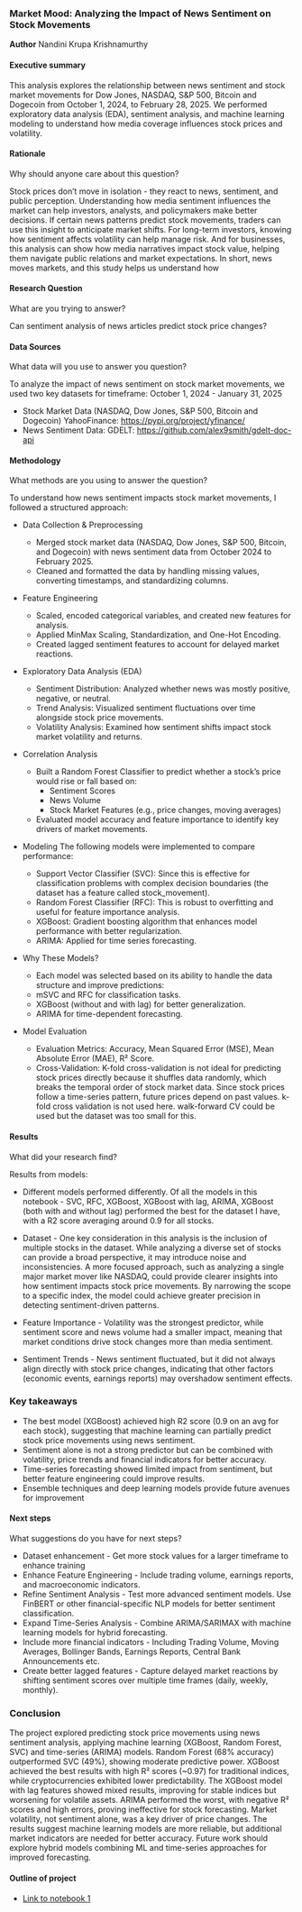 ### Market Mood: Analyzing the Impact of News Sentiment on Stock Movements

**Author**
Nandini Krupa Krishnamurthy

#### Executive summary
This analysis explores the relationship between news sentiment and stock market movements for Dow Jones, NASDAQ, S&P 500, Bitcoin and Dogecoin from October 1, 2024, to February 28, 2025. We performed exploratory data analysis (EDA), sentiment analysis, and machine learning modeling to understand how media coverage influences stock prices and volatility.

#### Rationale
Why should anyone care about this question?

Stock prices don’t move in isolation - they react to news, sentiment, and public perception. Understanding how media sentiment influences the market can help investors, analysts, and policymakers make better decisions. If certain news patterns predict stock movements, traders can use this insight to anticipate market shifts.
For long-term investors, knowing how sentiment affects volatility can help manage risk. And for businesses, this analysis can show how media narratives impact stock value, helping them navigate public relations and market expectations.
In short, news moves markets, and this study helps us understand how

#### Research Question
What are you trying to answer?

Can sentiment analysis of news articles predict stock price changes?

#### Data Sources
What data will you use to answer you question?

To analyze the impact of news sentiment on stock market movements, we used two key datasets for timeframe: October 1, 2024 - January 31, 2025
- Stock Market Data (NASDAQ, Dow Jones, S&P 500, Bitcoin and Dogecoin) YahooFinance: https://pypi.org/project/yfinance/
- News Sentiment Data: GDELT: https://github.com/alex9smith/gdelt-doc-api

#### Methodology
What methods are you using to answer the question?

To understand how news sentiment impacts stock market movements, I followed a structured approach:
- Data Collection & Preprocessing
  - Merged stock market data (NASDAQ, Dow Jones, S&P 500, Bitcoin, and Dogecoin) with news sentiment data from October 2024 to February 2025.
  - Cleaned and formatted the data by handling missing values, converting timestamps, and standardizing columns.

- Feature Engineering
  - Scaled, encoded categorical variables, and created new features for analysis.
  - Applied MinMax Scaling, Standardization, and One-Hot Encoding.
  - Created lagged sentiment features to account for delayed market reactions.

- Exploratory Data Analysis (EDA)
  - Sentiment Distribution: Analyzed whether news was mostly positive, negative, or neutral.
  - Trend Analysis: Visualized sentiment fluctuations over time alongside stock price movements.
  - Volatility Analysis: Examined how sentiment shifts impact stock market volatility and returns.

- Correlation Analysis
  - Built a Random Forest Classifier to predict whether a stock’s price would rise or fall based on:
    - Sentiment Scores
    - News Volume
    - Stock Market Features (e.g., price changes, moving averages)
  - Evaluated model accuracy and feature importance to identify key drivers of market movements.
  
- Modeling
  The following models were implemented to compare performance:
  - Support Vector Classifier (SVC): Since this is effective for classification problems with complex decision boundaries (the dataset has a feature called stock_movement).
  - Random Forest Classifier (RFC): This is robust to overfitting and useful for feature importance analysis.
  - XGBoost: Gradient boosting algorithm that enhances model performance with better regularization.
  - ARIMA: Applied for time series forecasting.

- Why These Models?
  - Each model was selected based on its ability to handle the data structure and improve predictions:
  - mSVC and RFC for classification tasks.
  - XGBoost (without and with lag) for better generalization.
  - ARIMA for time-dependent forecasting.

- Model Evaluation
  - Evaluation Metrics: Accuracy, Mean Squared Error (MSE), Mean Absolute Error (MAE), R² Score.
  - Cross-Validation: K-fold cross-validation is not ideal for predicting stock prices directly because it shuffles data randomly, which breaks the temporal order of stock market data. Since stock prices follow a time-series pattern, future prices depend on past values. k-fold cross validation is not used here. walk-forward CV could be used but the dataset was too small for this.

#### Results
What did your research find?

Results from models:
- Different models performed differently. Of all the models in this notebook - SVC, RFC, XGBoost, XGBoost with lag, ARIMA, XGBoost (both with and without lag) performed the best for the dataset I have, with a R2 score averaging around 0.9 for all stocks.

- Dataset - One key consideration in this analysis is the inclusion of multiple stocks in the dataset. While analyzing a diverse set of stocks can provide a broad perspective, it may introduce noise and inconsistencies. A more focused approach, such as analyzing a single major market mover like NASDAQ, could provide clearer insights into how sentiment impacts stock price movements. By narrowing the scope to a specific index, the model could achieve greater precision in detecting sentiment-driven patterns.

- Feature Importance - Volatility was the strongest predictor, while sentiment score and news volume had a smaller impact, meaning that market conditions drive stock changes more than media sentiment.

- Sentiment Trends - News sentiment fluctuated, but it did not always align directly with stock price changes, indicating that other factors (economic events, earnings reports) may overshadow sentiment effects.

### Key takeaways

- The best model (XGBoost) achieved high R2 score (0.9 on an avg for each stock), suggesting that machine learning can partially predict stock price movements using news sentiment.
- Sentiment alone is not a strong predictor but can be combined with volatility, price trends and financial indicators for better accuracy.
- Time-series forecasting showed limited impact from sentiment, but better feature engineering could improve results.
- Ensemble techniques and deep learning models provide future avenues for improvement

#### Next steps
What suggestions do you have for next steps?

- Dataset enhancement - Get more stock values for a larger timeframe to enhance training
- Enhance Feature Engineering - Include trading volume, earnings reports, and macroeconomic indicators.
- Refine Sentiment Analysis - Test more advanced sentiment models. Use FinBERT or other financial-specific NLP models for better sentiment classification.
- Expand Time-Series Analysis - Combine ARIMA/SARIMAX with machine learning models for hybrid forecasting.
- Include more financial indicators - Including Trading Volume, Moving Averages, Bollinger Bands, Earnings Reports, Central Bank Announcements etc.
- Create better lagged features - Capture delayed market reactions by shifting sentiment scores over multiple time frames (daily, weekly, monthly).


### Conclusion

The project explored predicting stock price movements using news sentiment analysis, applying machine learning (XGBoost, Random Forest, SVC) and time-series (ARIMA) models. Random Forest (68% accuracy) outperformed SVC (49%), showing moderate predictive power. XGBoost achieved the best results with high R² scores (~0.97) for traditional indices, while cryptocurrencies exhibited lower predictability. The XGBoost model with lag features showed mixed results, improving for stable indices but worsening for volatile assets. ARIMA performed the worst, with negative R² scores and high errors, proving ineffective for stock forecasting. Market volatility, not sentiment alone, was a key driver of price changes. The results suggest machine learning models are more reliable, but additional market indicators are needed for better accuracy. Future work should explore hybrid models combining ML and time-series approaches for improved forecasting.

#### Outline of project

- [Link to notebook 1](https://github.com/krupakmurthy/final_capstone/blob/main/capstone.ipynb)